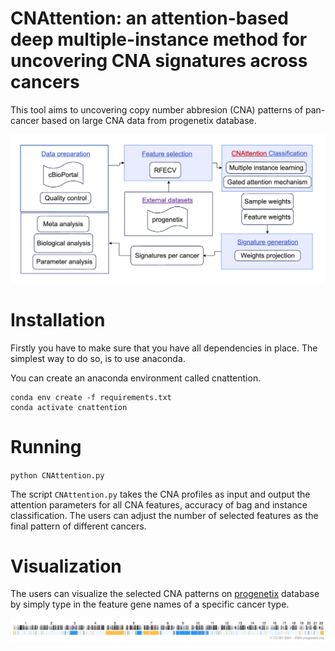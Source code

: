 # CNAttention: an attention-based deep multiple-instance method for uncovering CNA signatures across cancers

This tool aims to uncovering copy number abbresion (CNA) patterns of pan-cancer based on large CNA data from progenetix database.

![pipeline_diagram](https://github.com/ziyingyang96/cnv-signature/blob/main/workflow.png)


# Installation
Firstly you have to make sure that you have all dependencies in place. The simplest way to do so, is to use anaconda.

You can create an anaconda environment called cnattention.

```    
conda env create -f requirements.txt
conda activate cnattention
```

# Running

`python CNAttention.py`

The script `CNAttention.py` takes the CNA profiles as input and output the attention parameters for all CNA features, accuracy of bag and instance classification. The users can adjust the number of selected features as the final pattern of different cancers.


# Visualization

The users can visualize the selected CNA patterns on [progenetix](https://progenetix.org/) database by simply type in the feature gene names of a specific cancer type.

![sample plot](https://github.com/ziyingyang96/cnv-heterogeneity/blob/main/pgxbs-kftvgk90.png)

